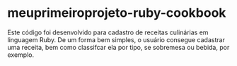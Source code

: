 # meuprimeiroprojeto-ruby-cookbook
Este código foi desenvolvido para cadastro de receitas culinárias em linguagem Ruby. De um forma bem simples, o usuário consegue cadastrar uma receita, bem como classifcar ela por tipo, se sobremesa ou bebida, por exemplo.
